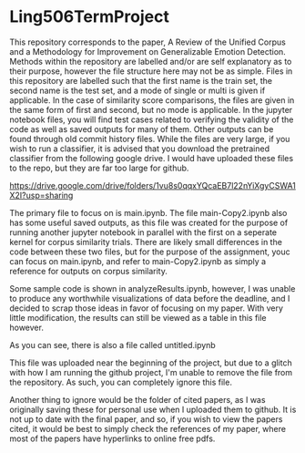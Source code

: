 # Ling506TermProject
This repository corresponds to the paper, A Review of the Unified Corpus and a Methodology for Improvement on Generalizable Emotion Detection. Methods within the repository are labelled and/or are self explanatory as to their purpose, however the file structure here may not be as simple.  Files in this repository are labelled such that the first name is the train set, the second name is the test set, and a mode of single or multi is given if applicable.  In the case of similarity score comparisons, the files are given in the same form of first and second, but no mode is applicable.  In the jupyter notebook files, you will find test cases related to verifying the validity of the code as well as saved outputs for many of them. Other outputs can be found through old commit history files.  While the files are very large, if you wish to run a classifier, it is advised that you download the pretrained classifier from the following google drive.  I would have uploaded these files to the repo, but they are far too large for github. 

https://drive.google.com/drive/folders/1vu8s0qqxYQcaEB7l22nYiXgyCSWA1X2I?usp=sharing

The primary file to focus on is main.ipynb.  The file main-Copy2.ipynb also has some useful saved outputs, as this file was created for the purpose of running another jupyter notebook in parallel with the first on a seperate kernel for corpus similarity trials.  There are likely small differences in the code between these two files, but for the purpose of the assignment, youc can focus on main.ipynb, and refer to main-Copy2.ipynb as simply a reference for outputs on corpus similarity.

Some sample code is shown in analyzeResults.ipynb, however, I was unable to produce any worthwhile visualizations of data before the deadline, and I decided to scrap those ideas in favor of focusing on my paper.  With very little modification, the results can still be viewed as a table in this file however.

As you can see, there is also a file called untitled.ipynb

This file was uploaded near the beginning of the project, but due to a glitch with how I am running the github project, I'm unable to remove the file from the repository. As such, you can completely ignore this file. 

Another thing to ignore would be the folder of cited papers, as I was originally saving these for personal use when I uploaded them to github.  It is not up to date with the final paper, and so, if you wish to view the papers cited, it would be best to simply check the references of my paper, where most of the papers have hyperlinks to online free pdfs.
